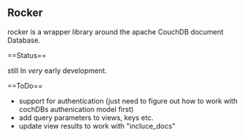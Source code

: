 Rocker
-----------------

rocker is a wrapper library around the apache CouchDB document Database.

==Status==


still In *very* early development. 



==ToDo==

* support for authentication (just need to figure out how to work with cochDBs authenication model first)
* add query parameters to views, keys etc.
* update view results to work with "incluce_docs"
